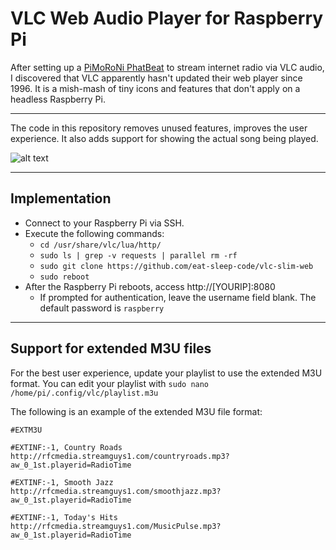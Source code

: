 # VLC Web Audio Player for Raspberry Pi

After setting up a [PiMoRoNi PhatBeat](https://shop.pimoroni.com/products/phat-beat) to stream internet radio via VLC audio, I discovered that VLC apparently hasn't updated their web player since 1996.   It is a mish-mash of tiny icons and features that don't apply on a headless Raspberry Pi.

___

The code in this repository removes unused features, improves the user experience.   It also adds support for showing the actual song being played.

![alt text](https://github.com/eat-sleep-code/vlc-web-audio-ui/blob/master/screenshot.png?raw=true)
___

## Implementation

* Connect to your Raspberry Pi via SSH.
* Execute the following commands:
  * `cd /usr/share/vlc/lua/http/`
  * `sudo ls | grep -v requests | parallel rm -rf`
  * `sudo git clone https://github.com/eat-sleep-code/vlc-slim-web`
  * `sudo reboot`
* After the Raspberry Pi reboots, access http://[YOURIP]:8080 
  * If prompted for authentication, leave the username field blank.   The default password is `raspberry`
___

## Support for extended M3U files
For the best user experience, update your playlist to use the extended M3U format.   You can edit your playlist with `sudo nano /home/pi/.config/vlc/playlist.m3u`

The following is an example of the extended M3U file format:
```
#EXTM3U

#EXTINF:-1, Country Roads
http://rfcmedia.streamguys1.com/countryroads.mp3?aw_0_1st.playerid=RadioTime

#EXTINF:-1, Smooth Jazz
http://rfcmedia.streamguys1.com/smoothjazz.mp3?aw_0_1st.playerid=RadioTime

#EXTINF:-1, Today's Hits
http://rfcmedia.streamguys1.com/MusicPulse.mp3?aw_0_1st.playerid=RadioTime
```
